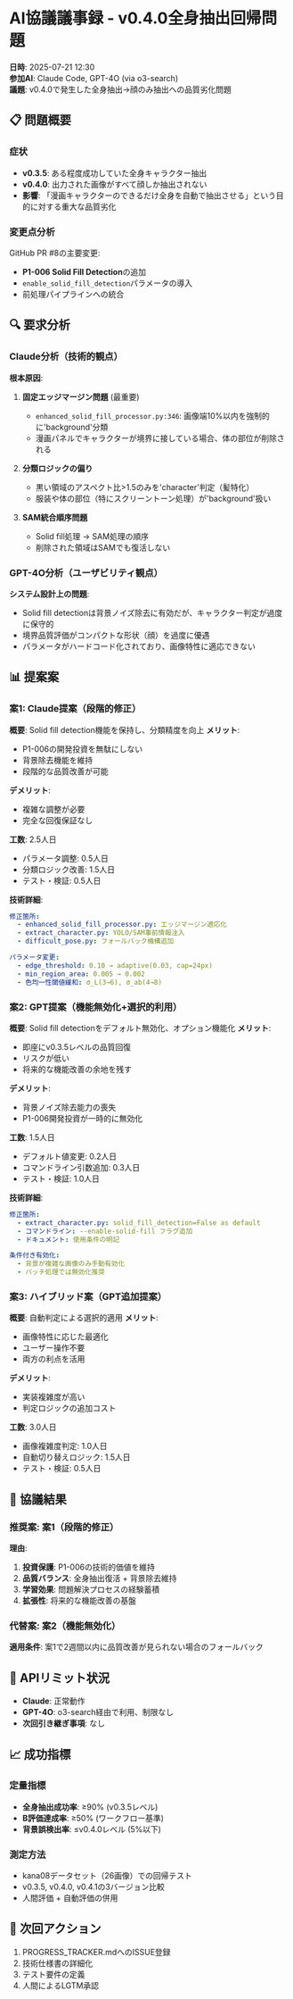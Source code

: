 # AI協議議事録 - v0.4.0全身抽出回帰問題

**日時**: 2025-07-21 12:30  
**参加AI**: Claude Code, GPT-4O (via o3-search)  
**議題**: v0.4.0で発生した全身抽出→顔のみ抽出への品質劣化問題

## 📋 問題概要

### 症状
- **v0.3.5**: ある程度成功していた全身キャラクター抽出
- **v0.4.0**: 出力された画像がすべて顔しか抽出されない
- **影響**: 「漫画キャラクターのできるだけ全身を自動で抽出させる」という目的に対する重大な品質劣化

### 変更点分析
GitHub PR #8の主要変更:
- **P1-006 Solid Fill Detection**の追加
- `enable_solid_fill_detection`パラメータの導入
- 前処理パイプラインへの統合

## 🔍 要求分析

### Claude分析（技術的観点）
**根本原因**:
1. **固定エッジマージン問題** (最重要)
   - `enhanced_solid_fill_processor.py:346`: 画像端10%以内を強制的に'background'分類
   - 漫画パネルでキャラクターが境界に接している場合、体の部位が削除される

2. **分類ロジックの偏り**
   - 黒い領域のアスペクト比>1.5のみを'character'判定（髪特化）
   - 服装や体の部位（特にスクリーントーン処理）が'background'扱い

3. **SAM統合順序問題**
   - Solid fill処理 → SAM処理の順序
   - 削除された領域はSAMでも復活しない

### GPT-4O分析（ユーザビリティ観点）
**システム設計上の問題**:
- Solid fill detectionは背景ノイズ除去に有効だが、キャラクター判定が過度に保守的
- 境界品質評価がコンパクトな形状（顔）を過度に優遇
- パラメータがハードコード化されており、画像特性に適応できない

## 📊 提案案

### 案1: Claude提案（段階的修正）
**概要**: Solid fill detection機能を保持し、分類精度を向上
**メリット**:
- P1-006の開発投資を無駄にしない
- 背景除去機能を維持
- 段階的な品質改善が可能

**デメリット**:
- 複雑な調整が必要
- 完全な回復保証なし

**工数**: 2.5人日
- パラメータ調整: 0.5人日
- 分類ロジック改善: 1.5人日
- テスト・検証: 0.5人日

**技術詳細**:
```yaml
修正箇所:
  - enhanced_solid_fill_processor.py: エッジマージン適応化
  - extract_character.py: YOLO/SAM事前情報注入
  - difficult_pose.py: フォールバック機構追加

パラメータ変更:
  - edge_threshold: 0.10 → adaptive(0.03, cap=24px)
  - min_region_area: 0.005 → 0.002
  - 色均一性閾値緩和: σ_L(3→6), σ_ab(4→8)
```

### 案2: GPT提案（機能無効化+選択的利用）
**概要**: Solid fill detectionをデフォルト無効化、オプション機能化
**メリット**:
- 即座にv0.3.5レベルの品質回復
- リスクが低い
- 将来的な機能改善の余地を残す

**デメリット**:
- 背景ノイズ除去能力の喪失
- P1-006開発投資が一時的に無効化

**工数**: 1.5人日
- デフォルト値変更: 0.2人日
- コマンドライン引数追加: 0.3人日
- テスト・検証: 1.0人日

**技術詳細**:
```yaml
修正箇所:
  - extract_character.py: solid_fill_detection=False as default
  - コマンドライン: --enable-solid-fill フラグ追加
  - ドキュメント: 使用条件の明記

条件付き有効化:
  - 背景が複雑な画像のみ手動有効化
  - バッチ処理では無効化推奨
```

### 案3: ハイブリッド案（GPT追加提案）
**概要**: 自動判定による選択的適用
**メリット**:
- 画像特性に応じた最適化
- ユーザー操作不要
- 両方の利点を活用

**デメリット**:
- 実装複雑度が高い
- 判定ロジックの追加コスト

**工数**: 3.0人日
- 画像複雑度判定: 1.0人日
- 自動切り替えロジック: 1.5人日
- テスト・検証: 0.5人日

## 🎯 協議結果

### 推奨案: **案1（段階的修正）**
**理由**:
1. **投資保護**: P1-006の技術的価値を維持
2. **品質バランス**: 全身抽出復活 + 背景除去維持
3. **学習効果**: 問題解決プロセスの経験蓄積
4. **拡張性**: 将来的な機能改善の基盤

### 代替案: **案2（機能無効化）**
**適用条件**: 案1で2週間以内に品質改善が見られない場合のフォールバック

## 🚨 APIリミット状況
- **Claude**: 正常動作
- **GPT-4O**: o3-search経由で利用、制限なし
- **次回引き継ぎ事項**: なし

## 📈 成功指標

### 定量指標
- **全身抽出成功率**: ≥90% (v0.3.5レベル)
- **B評価達成率**: ≥50% (ワークフロー基準)
- **背景誤検出率**: ≤v0.4.0レベル (5%以下)

### 測定方法
- kana08データセット（26画像）での回帰テスト
- v0.3.5, v0.4.0, v0.4.1の3バージョン比較
- 人間評価 + 自動評価の併用

## 🔄 次回アクション
1. PROGRESS_TRACKER.mdへのISSUE登録
2. 技術仕様書の詳細化
3. テスト要件の定義
4. 人間によるLGTM承認